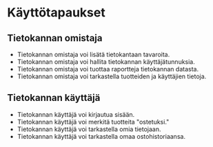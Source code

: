 # Käyttötapaukset

## Tietokannan omistaja

- Tietokannan omistaja voi lisätä tietokantaan tavaroita. 
- Tietokannan omistaja voi hallita tietokannan käyttäjätunnuksia. 
- Tietokannan omistaja voi tuottaa raportteja tietokannan datasta.
- Tietokannan omistaja voi tarkastella tuotteiden ja käyttäjien tietoja. 

## Tietokannan käyttäjä

- Tietokannan käyttäjä voi kirjautua sisään. 
- Tietokannan käyttäjä voi merkitä tuotteita "ostetuksi."
- Tietokannan käyttäjä voi tarkastella omia tietojaan. 
- Tietokannan käyttäjä voi tarkastella omaa ostohistoriaansa. 
